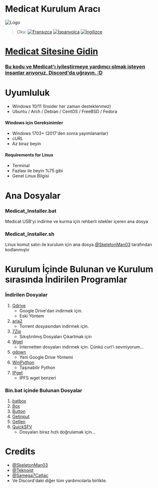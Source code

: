 # Medicat Kurulum Aracı

![Logo](icon.png)

> Oku: [![Fransızca](https://img.shields.io/badge/Frans%C4%B1zca-blue)](README.FR.md) [![İspanyolca](https://img.shields.io/badge/%C4%B0spanyolca-blue)](README.ES.md) [![İngilizce](https://img.shields.io/badge/%C4%B0ngilizce-blue)](README.md)

# [Medicat Sitesine Gidin](https://medicatusb.com/)

### [Bu kodu ve Medicat'ı iyileştirmeye yardımcı olmak isteyen insanlar arıyoruz, Discord'da uğrayın. :D](https://url.medicatusb.com/discord)

# Uyumluluk
* Windows 10/11 (Insider her zaman desteklenmez)
* Ubuntu / Arch / Debian / CentOS / FreeBSD / Fedora

#### Windows için Gereksinimler
* Windows 1703+ (2017'den sonra yayımlananlar)
* cURL
* Az biraz beyin

#### Requirements for Linux
* Terminal
* Fazlası ile beyin %75 gibi
* Genel Linux Bilgisi

# Ana Dosyalar
### Medicat_Installer.bat
Medicat USB'yi indirme ve kurma için rehberli istekler içeren ana dosya

### Medicat_Installer.sh
Linux komut satırı ile kurulum için ana dosya.[@SkeletonMan03](https://github.com/SkeletonMan03) tarafından kodlanmıştır

# Kurulum İçinde Bulunan ve Kurulum sırasında İndirilen Programlar

  ### İndirilen Dosyalar
  
  1. [Gdrive](https://github.com/prasmussen/gdrive)
      * Google Drive'dan indirmek için.
      * Eski Yöntem
  2. [aria2](https://github.com/aria2/aria2)
      * Torrent dosyasından indirmek için.
  3. [7Zip](https://www.7-zip.org/)
      * Sıkıştırılmış Dosyaları Çıkartmak için
  4. [Wget](https://eternallybored.org/misc/wget/)
      * İnternetten dosyaları indirmek için. Çünkü curl'i sevmiyorum...
  5. [gdown](https://github.com/wkentaro/gdown)
      * Yeni Google Drive Yöntemi
  6. [WinPython](https://winpython.github.io/)
      * Taşınabilir Python
  7. [IPget](https://github.com/ipfs/ipget)
      * IPFS wget benzeri
      
      
  ### Bin.bat içinde Bulunan Dosyalar
  1. [batbox](https://github.com/TheBATeam/BATBOX-An-Awesome-Batch-Plugin)
  2. [Box](https://github.com/TheBATeam/Box-Function-2.0)
  3. [Button](https://github.com/TheBATeam/Button-Function-2.0-by-Kvc)
  4. [Getinput](https://github.com/TheBATeam/GetInput-By-Aacini)
  5. [Getlen](https://github.com/TheBATeam/Getlen-Function-2.0-by-Kvc)
  6. [QuickSFV](http://www.quicksfv.org/)
      * Dosyaları biraz hızlı doğrulamak için...

# Credits
* [@SkeletonMan03](https://github.com/SkeletonMan03)
* [@Teknoist](https://github.com/Teknoist)
* [@Samega7Cattac](https://github.com/Samega7Cattac)
* Ve Discord'daki diğer tüm yardımcılarla birlikte.
